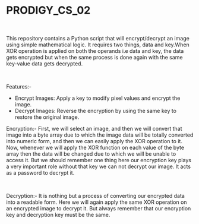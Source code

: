 # PRODIGY_CS_02

<br>

This repository contains a Python script that will encrypt/decrypt an image using simple mathematical logic. It requires two things, data and key.When XOR operation is applied on both the operands i.e data and key, the data gets encrypted but when the same process is done again with the same key-value data gets decrypted.

<br>

Features:-
- Encrypt Images: Apply a key to modify pixel values and encrypt the image.
- Decrypt Images: Reverse the encryption by using the same key to restore the original image.

Encryption:-
First, we will select an image, and then we will convert that image into a byte array due to which the image data will be totally converted into numeric form, and then we can easily apply the XOR operation to it. Now, whenever we will apply the XOR function on each value of the byte array then the data will be changed due to which we will be unable to access it. But we should remember one thing here our encryption key plays a very important role without that key we can not decrypt our image. It acts as a password to decrypt it.

<br>

Decryption:-
It is nothing but a process of converting our encrypted data into a readable form. Here we will again apply the same XOR operation on an encrypted image to decrypt it. But always remember that our encryption key and decryption key must be the same.
